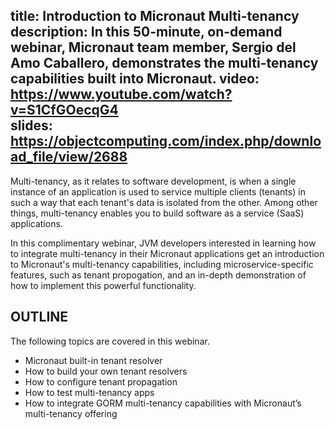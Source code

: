 title: Introduction to Micronaut Multi-tenancy
description: In this 50-minute, on-demand webinar, Micronaut team member, Sergio del Amo Caballero, demonstrates the multi-tenancy capabilities built into Micronaut.
video: https://www.youtube.com/watch?v=S1CfGOecqG4              
slides: https://objectcomputing.com/index.php/download_file/view/2688
---
Multi-tenancy, as it relates to software development, is when a single instance of an application is used to service multiple clients (tenants) in such a way that each tenant's data is isolated from the other. Among other things, multi-tenancy enables you to build software as a service (SaaS) applications.
 
In this complimentary webinar, JVM developers interested in learning how to integrate multi-tenancy in their Micronaut applications get an introduction to Micronaut's multi-tenancy capabilities, including microservice-specific features, such as tenant propogation, and an in-depth demonstration of how to implement this powerful functionality.
 
## OUTLINE
 
The following topics are covered in this webinar.
 
- Micronaut built-in tenant resolver
- How to build your own tenant resolvers
- How to configure tenant propagation
- How to test multi-tenancy apps
- How to integrate GORM multi-tenancy capabilities with Micronaut’s multi-tenancy offering